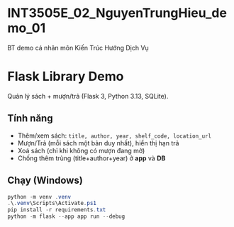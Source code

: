 # INT3505E_02_NguyenTrungHieu_demo_01
BT demo cá nhân môn Kiến Trúc Hướng Dịch Vụ
# Flask Library Demo
Quản lý sách + mượn/trả (Flask 3, Python 3.13, SQLite).

## Tính năng
- Thêm/xem sách: `title, author, year, shelf_code, location_url`
- Mượn/Trả (mỗi sách một bản duy nhất), hiển thị hạn trả
- Xoá sách (chỉ khi không có mượn đang mở)
- Chống thêm trùng (title+author+year) ở **app** và **DB**

## Chạy (Windows)
```powershell
python -m venv .venv
.\.venv\Scripts\Activate.ps1
pip install -r requirements.txt
python -m flask --app app run --debug
